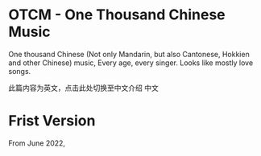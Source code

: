 # OTCM - One Thousand Chinese Music
One thousand Chinese (Not only Mandarin, but also Cantonese, Hokkien and other Chinese) music, Every age, every singer. Looks like mostly love songs.

此篇内容为英文，点击此处切换至中文介绍
中文


# Frist Version

From June 2022,
